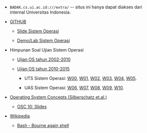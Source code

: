 * `BADAK.cs.ui.ac.id:///extra/` -- situs ini hanya dapat diakses dari internal Universitas Indonesia.

* [GITHUB](https://github.com/)

  * [Slide Sistem Operasi](https://github.com/UI-FASILKOM-OS/SistemOperasi/tree/master/pdf/)

  * [Demo/Lab Sistem Operasi](https://github.com/UI-FASILKOM-OS/SistemOperasi/tree/master/demos/)

* Himpunan Soal Ujian Sistem Operasi

  * [Ujian OS tahun 2002-2010](https://rms46.vlsm.org/1/94.pdf)

  * [Ujian OS tahun 2010-2015](https://rms46.vlsm.org/2/183.pdf)

    * UTS Sistem Operasi: [W00](http://rms46.vlsm.org/2/195.pdf), [W01](http://rms46.vlsm.org/2/196.pdf), [W02](http://rms46.vlsm.org/2/197.pdf), [W03](http://rms46.vlsm.org/2/198.pdf), [W04](http://rms46.vlsm.org/2/199.pdf), [W05](http://rms46.vlsm.org/2/200.pdf).

    * UAS Sistem Operasi: [W06](http://rms46.vlsm.org/2/201.pdf), [W07](http://rms46.vlsm.org/2/202.pdf), [W08](http://rms46.vlsm.org/2/203.pdf), [W09](http://rms46.vlsm.org/2/204.pdf), [W10](http://rms46.vlsm.org/2/195.pdf).

* [Operating System Concepts (Silberschatz et.al.)](http://os-book.com/)

  * [OSC 10: Slides](http://codex.cs.yale.edu/avi/os-book/OS10/slide-dir/)

* [Wikipedia](https://en.wikipedia.org/)

  * [Bash - Bourne again shell](https://en.wikipedia.org/wiki/Bash_(Unix_shell))






